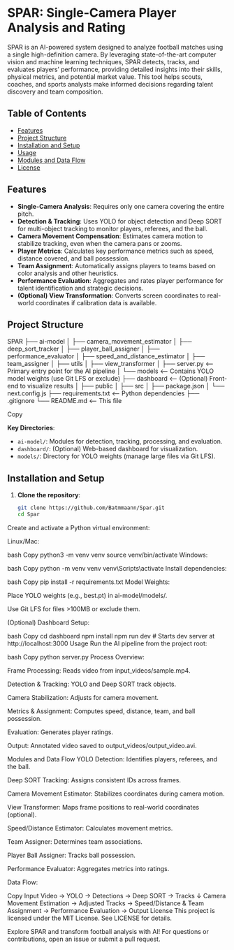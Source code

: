 # SPAR: Single-Camera Player Analysis and Rating

SPAR is an AI-powered system designed to analyze football matches using a single high-definition camera. By leveraging state-of-the-art computer vision and machine learning techniques, SPAR detects, tracks, and evaluates players’ performance, providing detailed insights into their skills, physical metrics, and potential market value. This tool helps scouts, coaches, and sports analysts make informed decisions regarding talent discovery and team composition.

## Table of Contents
- [Features](#features)
- [Project Structure](#project-structure)
- [Installation and Setup](#installation-and-setup)
- [Usage](#usage)
- [Modules and Data Flow](#modules-and-data-flow)
- [License](#license)

## Features
- **Single-Camera Analysis**: Requires only one camera covering the entire pitch.
- **Detection & Tracking**: Uses YOLO for object detection and Deep SORT for multi-object tracking to monitor players, referees, and the ball.
- **Camera Movement Compensation**: Estimates camera motion to stabilize tracking, even when the camera pans or zooms.
- **Player Metrics**: Calculates key performance metrics such as speed, distance covered, and ball possession.
- **Team Assignment**: Automatically assigns players to teams based on color analysis and other heuristics.
- **Performance Evaluation**: Aggregates and rates player performance for talent identification and strategic decisions.
- **(Optional) View Transformation**: Converts screen coordinates to real-world coordinates if calibration data is available.

## Project Structure
SPAR
├── ai-model
│ ├── camera_movement_estimator
│ ├── deep_sort_tracker
│ ├── player_ball_assigner
│ ├── performance_evaluator
│ ├── speed_and_distance_estimator
│ ├── team_assigner
│ ├── utils
│ ├── view_transformer
│ ├── server.py <-- Primary entry point for the AI pipeline
│ └── models <-- Contains YOLO model weights (use Git LFS or exclude)
├── dashboard <-- (Optional) Front-end to visualize results
│ ├── public
│ ├── src
│ ├── package.json
│ └── next.config.js
├── requirements.txt <-- Python dependencies
├── .gitignore
└── README.md <-- This file

Copy

**Key Directories**:
- `ai-model/`: Modules for detection, tracking, processing, and evaluation.
- `dashboard/`: (Optional) Web-based dashboard for visualization.
- `models/`: Directory for YOLO weights (manage large files via Git LFS).

## Installation and Setup
1. **Clone the repository**:
   ```bash
   git clone https://github.com/Batmmaann/Spar.git
   cd Spar
Create and activate a Python virtual environment:

Linux/Mac:

bash
Copy
python3 -m venv venv
source venv/bin/activate
Windows:

bash
Copy
python -m venv venv
venv\Scripts\activate
Install dependencies:

bash
Copy
pip install -r requirements.txt
Model Weights:

Place YOLO weights (e.g., best.pt) in ai-model/models/.

Use Git LFS for files >100MB or exclude them.

(Optional) Dashboard Setup:

bash
Copy
cd dashboard
npm install
npm run dev  # Starts dev server at http://localhost:3000
Usage
Run the AI pipeline from the project root:

bash
Copy
python server.py
Process Overview:

Frame Processing: Reads video from input_videos/sample.mp4.

Detection & Tracking: YOLO and Deep SORT track objects.

Camera Stabilization: Adjusts for camera movement.

Metrics & Assignment: Computes speed, distance, team, and ball possession.

Evaluation: Generates player ratings.

Output: Annotated video saved to output_videos/output_video.avi.

Modules and Data Flow
YOLO Detection: Identifies players, referees, and the ball.

Deep SORT Tracking: Assigns consistent IDs across frames.

Camera Movement Estimator: Stabilizes coordinates during camera motion.

View Transformer: Maps frame positions to real-world coordinates (optional).

Speed/Distance Estimator: Calculates movement metrics.

Team Assigner: Determines team associations.

Player Ball Assigner: Tracks ball possession.

Performance Evaluator: Aggregates metrics into ratings.

Data Flow:

Copy
Input Video → YOLO → Detections → Deep SORT → Tracks
            ↓
Camera Movement Estimation → Adjusted Tracks → Speed/Distance & Team Assignment → Performance Evaluation → Output
License
This project is licensed under the MIT License. See LICENSE for details.

Explore SPAR and transform football analysis with AI! For questions or contributions, open an issue or submit a pull request.
